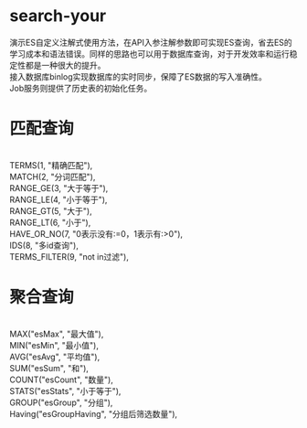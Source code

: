 # search-your
演示ES自定义注解式使用方法，在API入参注解参数即可实现ES查询，省去ES的学习成本和语法错误。同样的思路也可以用于数据库查询，对于开发效率和运行稳定性都是一种很大的提升。
<br/>
接入数据库binlog实现数据库的实时同步，保障了ES数据的写入准确性。
<br/>
Job服务则提供了历史表的初始化任务。
<br/>
# 匹配查询
<br/>TERMS(1, "精确匹配"),
<br/>MATCH(2, "分词匹配"),
<br/>RANGE_GE(3, "大于等于"),
<br/>RANGE_LE(4, "小于等于"),
<br/>RANGE_GT(5, "大于"),
<br/>RANGE_LT(6, "小于"),
<br/>HAVE_OR_NO(7, "0表示没有:=0，1表示有:>0"),
<br/>IDS(8, "多id查询"),
<br/>TERMS_FILTER(9, "not in过滤"),
<br/>
# 聚合查询
<br/>MAX("esMax", "最大值"),
<br/>MIN("esMin", "最小值"),
<br/>AVG("esAvg", "平均值"),
<br/>SUM("esSum", "和"),
<br/>COUNT("esCount", "数量"),
<br/>STATS("esStats", "小于等于"),
<br/>GROUP("esGroup", "分组"),
<br/>Having("esGroupHaving", "分组后筛选数量"),
